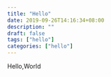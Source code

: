 ```yaml
---
title: "Hello"
date: 2019-09-26T14:16:34+08:00
description: ""
draft: false
tags: ["hello"]
categories: ["hello"]
---
```


Hello,World
